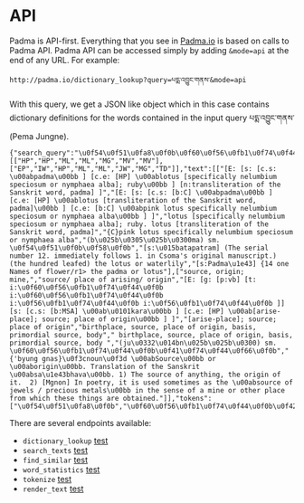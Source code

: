 # API

Padma is API-first. Everything that you see in [Padma.io](http://padma.io) is based on calls to Padma API. Padma API can be accessed simply by adding `&mode=api` at the end of any URL. For example:

```
http://padma.io/dictionary_lookup?query=པདྨ་འབྱུང་གནས་&mode=api
```
With this query, we get a JSON like object which in this case contains dictionary definitions for the words contained in the input query པདྨ་འབྱུང་གནས་ (Pema Jungne). 

```
{"search_query":"\u0f54\u0f51\u0fa8\u0f0b\u0f60\u0f56\u0fb1\u0f74\u0f44\u0f0b\u0f42\u0f53\u0f66\u0f0b","source":[["HP","HP","ML","ML","MG","MV","MV"],["EP","IW","HP","ML","ML","JW","MG","TD"]],"text":[["[E: [s: [c.s: \u00abpadma\u00bb ] [c.e: [HP] \u00ablotus [specifically nelumbium speciosum or nymphaea alba]; ruby\u00bb ] [n:transliteration of the Sanskrit word, padma] ]","[E: [s: [c.s: [b:C] \u00abpadma\u00bb ] [c.e: [HP] \u00ablotus [transliteration of the Sanskrit word, padma]\u00bb ] [c.e: [b:C] \u00abpink lotus specifically nelumbium speciosum or nymphaea alba\u00bb ] ]","lotus [specifically nelumbium speciosum or nymphaea alba]; ruby. lotus [transliteration of the Sanskrit word, padma]","{C}pink lotus specifically nelumbium speciosum or nymphaea alba","(b\u025b\u0305\u025b\u0300ma) sm. \u0f54\u0f51\u0f0b\u0f58\u0f0b","[s:\u015batapatram] (The serial number 12. immediately follows 1. in Csoma's original manuscript.) (the hundred leafed) the lotus or waterlily","[s:Padma\u1e43] {14 one Names of flower/r1> the padma or lotus"],["source, origin; mine,","source/ place of arising/ origin","[E: [g: [p:vb] [t: i:\u0f60\u0f56\u0fb1\u0f74\u0f44\u0f0b i:\u0f60\u0f56\u0fb1\u0f74\u0f44\u0f0b i:\u0f56\u0fb1\u0f74\u0f44\u0f0b i:\u0f56\u0fb1\u0f74\u0f44\u0f0b ]] [s: [c.s: [b:MSA] \u00ab\u0101kara\u00bb ] [c.e: [HP] \u00ab[arise-place]; source; place of origin\u00bb ] ]","[arise-place]; source; place of origin","birthplace, source, place of origin, basis, primordial source, body"," birthplace, source, place of origin, basis, primordial source, body ","(ju\u0332\u014bn\u025b\u025b\u0300) sm. \u0f60\u0f56\u0fb1\u0f74\u0f44\u0f0b\u0f41\u0f74\u0f44\u0f66\u0f0b","{'byung gnas}\u0f3cnoun\u0f3d \u00abSource\u00bb or \u00aborigin\u00bb. Translation of the Sanskrit \u00absa\u1e43bhava\u00bb. 1) The source of anything, the origin of it.  2) [Mgnon] In poetry, it is used sometimes as the \u00absource of jewels / precious metals\u00bb in the sense of a mine or other place from which these things are obtained."]],"tokens":["\u0f54\u0f51\u0fa8\u0f0b","\u0f60\u0f56\u0fb1\u0f74\u0f44\u0f0b\u0f42\u0f53\u0f66\u0f0b"]}
```

There are several endpoints available: 

- `dictionary_lookup` [test](http://padma.io/dictionary_lookup?query=པདྨ་འབྱུང་གནས་&mode=api)
- `search_texts` [test](http://padma.io/search_texts?query=པདྨ་འབྱུང་གནས་&mode=api)
- `find_similar` [test](http://padma.io/find_similar?query=པདྨ་འབྱུང་གནས་&mode=api)
- `word_statistics` [test](http://padma.io/word_statistics?query=པདྨ་འབྱུང་གནས་&mode=api)
- `tokenize` [test](http://padma.io/tokenize?query=པདྨ་འབྱུང་གནས་&mode=api)
- `render_text` [test](http://padma.io/render_text?title=Terdzo-ZI-052.txt&start=2&end=4&mode=api)


